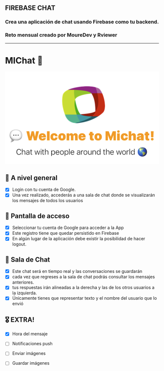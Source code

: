 

## FIREBASE CHAT 
### Crea una aplicación de chat usando Firebase como tu backend.
###  Reto mensual creado por MoureDev y Rviewer

---

# MIChat 💬

![logo](https://raw.githubusercontent.com/Rviewer-Challenges/fS8lnk24GHJIXulBagvw/devel/images/logo.png)

## 📱 A nivel general
- [x] Login con tu cuenta de Google.
- [x] Una vez realizado, accederás a una sala de chat donde se visualizarán los mensajes de todos los usuarios

## 🚪 Pantalla de acceso

- [x] Seleccionar tu cuenta de Google para acceder a la App
- [x] Este registro tiene que quedar persistido en Firebase
- [x] En algún lugar de la aplicación debe existir la posibilidad de hacer logout.

## 💬 Sala de Chat

- [x] Este chat será en tiempo real y las conversaciones se guardarán
- [x] cada vez que regreses a la sala de chat podrás consultar los mensajes anteriores.
- [x] tus respuestas irán alineadas a la derecha y las de los otros usuarios a la izquierda.
- [x] Únicamente tienes que representar texto y el nombre del usuario que lo envió

## 🎖️ EXTRA!

- [x] Hora del mensaje
- [ ] Notificaciones push
- [ ] Enviar imágenes
- [ ] Guardar imágenes

